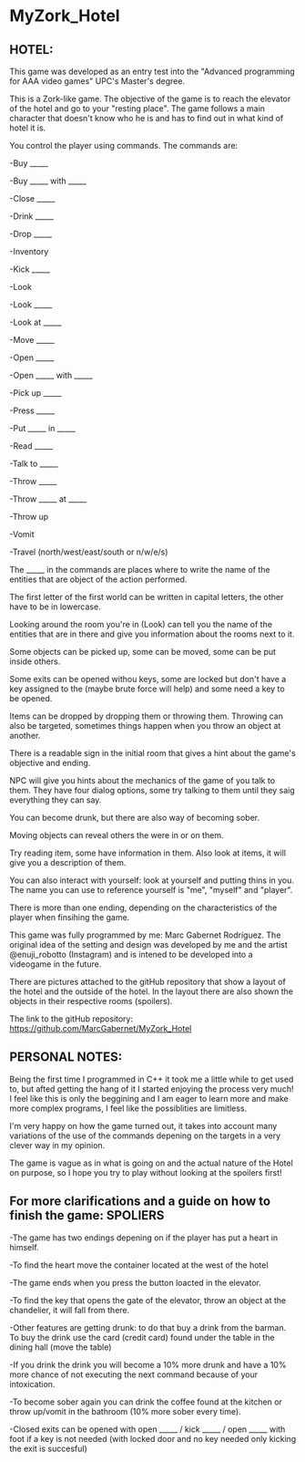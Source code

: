 # MyZork_Hotel

HOTEL:
--------

This game was developed as an entry test into the "Advanced programming for AAA video games" UPC's Master's degree.

This is a Zork-like game. The objective of the game is to reach the elevator of the hotel and go to your "resting place".
The game follows a main character that doesn't know who he is and has to find out in what kind of hotel it is.

You control the player using commands. The commands are:

-Buy _____

-Buy _____ with _____

-Close _____

-Drink _____

-Drop _____

-Inventory

-Kick _____

-Look

-Look _____

-Look at _____

-Move _____

-Open _____

-Open _____ with _____

-Pick up _____

-Press _____

-Put _____ in _____

-Read _____

-Talk to _____

-Throw _____

-Throw _____ at _____

-Throw up

-Vomit

-Travel (north/west/east/south or n/w/e/s)

The _____ in the commands are places where to write the name of the entities that are object of the action performed.

The first letter of the first world can be written in capital letters, the other have to be in lowercase.

Looking around the room you're in (Look) can tell you the name of the entities that are in there and give you information about the rooms next to it.

Some objects can be picked up, some can be moved, some can be put inside others.

Some exits can be opened withou keys, some are locked but don't have a key assigned to the (maybe brute force will help) and some need a key to be opened.

Items can be dropped by dropping them or throwing them.
Throwing can also be targeted, sometimes things happen when you throw an object at another.

There is a readable sign in the initial room that gives a hint about the game's objective and ending.

NPC will give you hints about the mechanics of the game of you talk to them.
They have four dialog options, some try talking to them until they saig everything they can say.

You can become drunk, but there are also way of becoming sober.

Moving objects can reveal others the were in or on them.

Try reading item, some have information in them.
Also look at items, it will give you a description of them.

You can also interact with yourself: look at yourself and putting thins in you. The name you can use to reference yourself is "me", "myself" and "player".

There is more than one ending, depending on the characteristics of the player when finsihing the game.

This game was fully programmed by me: Marc Gabernet Rodríguez. The original idea of the setting and design was developed by me and the artist @enuji_robotto (Instagram) and is intened to be developed into a videogame in the future.

There are pictures attached to the gitHub repository that show a layout of the hotel and the outside of the hotel. In the layout there are also shown the objects in their respective rooms (spoilers).

The link to the gitHub repository:
https://github.com/MarcGabernet/MyZork_Hotel

PERSONAL NOTES:
--------
Being the first time I programmed in C++ it took me a little while to get used to, but afted getting the hang of it I started enjoying the process very much! I feel like this is only the beggining and I am eager to learn more and make more complex programs, I feel like the possiblities are limitless.

I'm very happy on how the game turned out, it takes into account many variations of the use of the commands depening on the targets in a very clever way in my opinion.

The game is vague as in what is going on and the actual nature of the Hotel on purpose, so I hope you try to play without looking at the spoilers first!

For more clarifications and a guide on how to finish the game: SPOLIERS
--------
-The game has two endings depening on if the player has put a heart in himself.

-To find the heart move the container located at the west of the hotel

-The game ends when you press the button loacted in the elevator.

-To find the key that opens the gate of the elevator, throw an object at the chandelier, it will fall from there.

-Other features are getting drunk: to do that buy a drink from the barman. To buy the drink use the card (credit card) found under the table in the dining hall (move the table)

-If you drink the drink you will become a 10% more drunk and have a 10% more chance of not executing the next command because of your intoxication.

-To become sober again you can drink the coffee found at the kitchen or throw up/vomit in the bathroom (10% more sober every time).

-Closed exits can be opened with open _____ / kick _____ / open _____ with foot if a key is not needed (with locked door and no key needed only kicking the exit is succesful)
